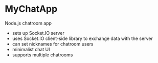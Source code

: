 MyChatApp
=========

Node.js chatroom app

- sets up Socket.IO server
- uses Socket.IO client-side library to exchange data with the server
- can set nicknames for chatroom users
- minimalist chat UI
- supports multiple chatrooms

